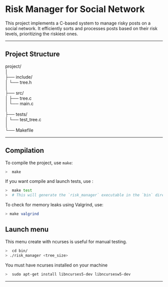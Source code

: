 # Risk Manager for Social Network

This project implements a C-based system to manage risky posts on a social network. It efficiently sorts and processes posts based on their risk levels, prioritizing the riskiest ones.

<hr>

## Project Structure

project/  
│  
├── include/  
│   └── tree.h  
│  
├── src/  
│   ├── tree.c  
│   └── main.c  
│  
├── tests/  
│   └── test_tree.c  
│  
└── Makefile  

<hr>

## Compilation

To compile the project, use `make`:
```bash
>  make
```
If you want compile and launch tests, use :
```bash
>  make test
>  # This will generate the `risk_manager` executable in the `bin` directory.
```  

To check for memory leaks using Valgrind, use:
```bash
> make valgrind
```

## Launch menu
This menu create with ncurses is useful for manual testing.
```bash
>  cd bin/
> ./risk_manager <tree_size>
```
You must have ncurses installed on your machine
```bash
>  sudo apt-get install libncurses5-dev libncursesw5-dev
```

<hr>

